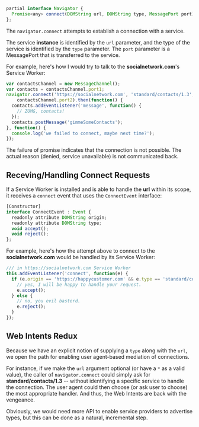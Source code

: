 ```js
partial interface Navigator {
  Promise<any> connect(DOMString url, DOMString type, MessagePort port);
};
```

The ```navigator.connect``` attempts to establish a connection with a service.

The service **instance** is identified by the ```url``` parameter, and the type of the service is identified by the ```type``` parameter. The ```port``` parameter is a MessagePort that is transferred to the service.

For example, here's how I would try to talk to the **socialnetwork.com**'s Service Worker:

```js
var contactsChannel = new MessageChannel();
var contacts = contactsChannel.port1;
navigator.connect('https://socialnetwork.com', 'standard/contacts/1.3',
    contactsChannel.port2).then(function() {
  contacts.addEventListener('message', function() {
    // ZOMG, contacts!
  });
  contacts.postMessage('gimmeSomeContacts');
}, function() {
  console.log('we failed to connect, maybe next time?');
});
```

The failure of promise indicates that the connection is not possible. The actual reason (denied, service unavailable) is not communicated back.

## Receving/Handling Connect Requests

If a Service Worker is installed and is able to handle the **url** within its scope, it receives a ```connect``` event that uses the ```ConnectEvent``` interface:

```js
[Constructor]
interface ConnectEvent : Event {
  readonly attribute DOMString origin;
  readonly attribute DOMString type;
  void accept();
  void reject();
};
```

For example, here's how the attempt above to connect to the **socialnetwork.com** would be handled by its Service Worker:

```js
/// in https://socialnetwork.com Service Worker
this.addEventListener('connect', function(e) {
  if (e.origin == 'https://happycustomer.com' && e.type == 'standard/contacts/1.3') {
    // yes, I will be happy to handle your request.
    e.accept();
  } else {
    // no, you evil basterd.
    e.reject();
  }
});
```

## Web Intents Redux

Because we have an explicit notion of supplying a ```type``` along with the ```url```, we open the path for enabling user agent-based mediation of connections.

For instance, if we make the ```url``` argument optional (or have a ```*``` as a valid value), the caller of ```navigator.connect``` could simply ask for **standard/contacts/1.3** -- without identifying a specific service to handle the connection. The user agent could then choose (or ask user to choose) the most appropriate handler. And thus, the Web Intents are back with the vengeance.

Obviously, we would need more API to enable service providers to advertise types, but this can be done as a natural, incremental step.
